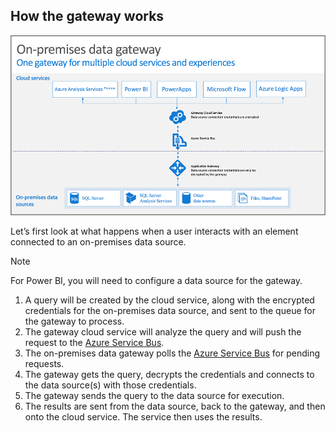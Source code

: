 ## How the gateway works
![on-prem-data-gateway-how-it-works](./media/gateway-onprem-how-it-works-include/on-prem-data-gateway-how-it-works.png)

Let’s first look at what happens when a user interacts with an element connected to an on-premises data source. 

> [!NOTE]
> For Power BI, you will need to configure a data source for the gateway.
> 
> 

1. A query will be created by the cloud service, along with the encrypted credentials for the on-premises data source, and sent to the queue for the gateway to process.
2. The gateway cloud service will analyze the query and will push the request to the [Azure Service Bus](https://azure.microsoft.com/documentation/services/service-bus/).
3. The on-premises data gateway polls the [Azure Service Bus](https://azure.microsoft.com/documentation/services/service-bus/) for pending requests.
4. The gateway gets the query, decrypts the credentials and connects to the data source(s) with those credentials.
5. The gateway sends the query to the data source for execution.
6. The results are sent from the data source, back to the gateway, and then onto the cloud service. The service then uses the results.

